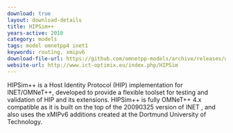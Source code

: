 ```yaml
---
download: true
layout: download-details
title: HIPSim++
years-active: 2010
category: models
tags: model omnetpp4 inet1
keywords: routing, xmipv6
download-file-url: https://github.com/omnetpp-models/archive/releases/download/archive/inet-hipsim-v1030.tgz
website-url: http://www.ict-optimix.eu/index.php/HIPSim
---
```


HIPSim++ is a Host Identity Protocol (HIP) implementation for INET/OMNeT++,
developed to provide a flexible toolset for testing and validation of HIP and
its extensions. HIPSim++ is fully OMNeT++ 4.x compatible as it is built on the
top of the 20090325 version of INET , and also uses the xMIPv6 additions created
at the Dortmund University of Technology.
